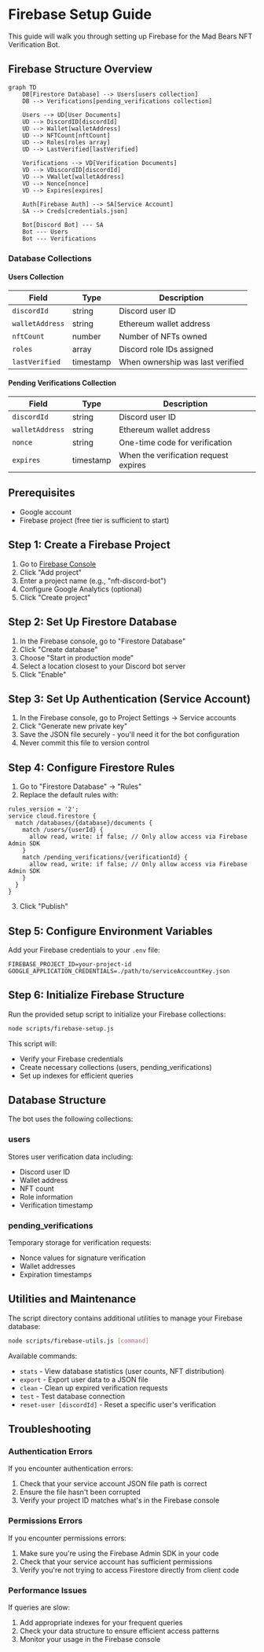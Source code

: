 # Firebase Setup Guide

This guide will walk you through setting up Firebase for the Mad Bears NFT Verification Bot.

## Firebase Structure Overview

```mermaid
graph TD
    DB[Firestore Database] --> Users[users collection]
    DB --> Verifications[pending_verifications collection]
    
    Users --> UD[User Documents]
    UD --> DiscordID[discordId]
    UD --> Wallet[walletAddress]
    UD --> NFTCount[nftCount]
    UD --> Roles[roles array]
    UD --> LastVerified[lastVerified]
    
    Verifications --> VD[Verification Documents]
    VD --> VDiscordID[discordId]
    VD --> VWallet[walletAddress]
    VD --> Nonce[nonce]
    VD --> Expires[expires]
    
    Auth[Firebase Auth] --> SA[Service Account]
    SA --> Creds[credentials.json]
    
    Bot[Discord Bot] --- SA
    Bot --- Users
    Bot --- Verifications
```

### Database Collections

#### Users Collection
| Field | Type | Description |
|-------|------|-------------|
| `discordId` | string | Discord user ID |
| `walletAddress` | string | Ethereum wallet address |
| `nftCount` | number | Number of NFTs owned |
| `roles` | array | Discord role IDs assigned |
| `lastVerified` | timestamp | When ownership was last verified |

#### Pending Verifications Collection
| Field | Type | Description |
|-------|------|-------------|
| `discordId` | string | Discord user ID |
| `walletAddress` | string | Ethereum wallet address |
| `nonce` | string | One-time code for verification |
| `expires` | timestamp | When the verification request expires |

## Prerequisites

- Google account
- Firebase project (free tier is sufficient to start)

## Step 1: Create a Firebase Project

1. Go to [Firebase Console](https://console.firebase.google.com/)
2. Click "Add project"
3. Enter a project name (e.g., "nft-discord-bot")
4. Configure Google Analytics (optional)
5. Click "Create project"

## Step 2: Set Up Firestore Database

1. In the Firebase console, go to "Firestore Database"
2. Click "Create database"
3. Choose "Start in production mode"
4. Select a location closest to your Discord bot server
5. Click "Enable"

## Step 3: Set Up Authentication (Service Account)

1. In the Firebase console, go to Project Settings → Service accounts
2. Click "Generate new private key"
3. Save the JSON file securely - you'll need it for the bot configuration
4. Never commit this file to version control

## Step 4: Configure Firestore Rules

1. Go to "Firestore Database" → "Rules" 
2. Replace the default rules with:

```
rules_version = '2';
service cloud.firestore {
  match /databases/{database}/documents {
    match /users/{userId} {
      allow read, write: if false; // Only allow access via Firebase Admin SDK
    }
    match /pending_verifications/{verificationId} {
      allow read, write: if false; // Only allow access via Firebase Admin SDK
    }
  }
}
```

3. Click "Publish"

## Step 5: Configure Environment Variables

Add your Firebase credentials to your `.env` file:

```
FIREBASE_PROJECT_ID=your-project-id
GOOGLE_APPLICATION_CREDENTIALS=./path/to/serviceAccountKey.json
```

## Step 6: Initialize Firebase Structure

Run the provided setup script to initialize your Firebase collections:

```bash
node scripts/firebase-setup.js
```

This script will:
- Verify your Firebase credentials
- Create necessary collections (users, pending_verifications)
- Set up indexes for efficient queries

## Database Structure

The bot uses the following collections:

### users
Stores user verification data including:
- Discord user ID
- Wallet address
- NFT count
- Role information
- Verification timestamp

### pending_verifications
Temporary storage for verification requests:
- Nonce values for signature verification
- Wallet addresses
- Expiration timestamps

## Utilities and Maintenance

The script directory contains additional utilities to manage your Firebase database:

```bash
node scripts/firebase-utils.js [command]
```

Available commands:
- `stats` - View database statistics (user counts, NFT distribution)
- `export` - Export user data to a JSON file
- `clean` - Clean up expired verification requests
- `test` - Test database connection
- `reset-user [discordId]` - Reset a specific user's verification

## Troubleshooting

### Authentication Errors

If you encounter authentication errors:
1. Check that your service account JSON file path is correct
2. Ensure the file hasn't been corrupted
3. Verify your project ID matches what's in the Firebase console

### Permissions Errors

If you encounter permissions errors:
1. Make sure you're using the Firebase Admin SDK in your code
2. Check that your service account has sufficient permissions
3. Verify you're not trying to access Firestore directly from client code

### Performance Issues

If queries are slow:
1. Add appropriate indexes for your frequent queries
2. Check your data structure to ensure efficient access patterns
3. Monitor your usage in the Firebase console
